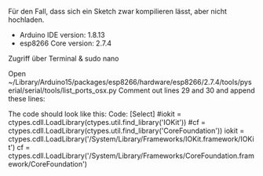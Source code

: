 Für den Fall, dass sich ein Sketch zwar kompilieren lässt, aber nicht hochladen.


* Arduino IDE version: 1.8.13
* esp8266 Core version: 2.7.4

Zugriff über Terminal & sudo nano

Open ~/Library/Arduino15/packages/esp8266/hardware/esp8266/2.7.4/tools/pyserial/serial/tools/list_ports_osx.py
Comment out lines 29 and 30 and append these lines:

The code should look like this:
Code: [Select]
#iokit = ctypes.cdll.LoadLibrary(ctypes.util.find_library('IOKit'))
#cf = ctypes.cdll.LoadLibrary(ctypes.util.find_library('CoreFoundation'))
iokit = ctypes.cdll.LoadLibrary('/System/Library/Frameworks/IOKit.framework/IOKit')
cf = ctypes.cdll.LoadLibrary('/System/Library/Frameworks/CoreFoundation.framework/CoreFoundation')
